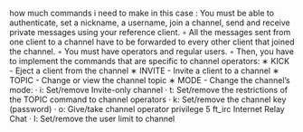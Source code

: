 how much commands i need to make in this case : You must be able to authenticate, set a nickname, a username, join a channel,
send and receive private messages using your reference client.
◦ All the messages sent from one client to a channel have to be forwarded to
every other client that joined the channel.
◦ You must have operators and regular users.
◦ Then, you have to implement the commands that are specific to channel
operators:
∗ KICK - Eject a client from the channel
∗ INVITE - Invite a client to a channel
∗ TOPIC - Change or view the channel topic
∗ MODE - Change the channel’s mode:
· i: Set/remove Invite-only channel
· t: Set/remove the restrictions of the TOPIC command to channel
operators
· k: Set/remove the channel key (password)
· o: Give/take channel operator privilege
5
ft_irc Internet Relay Chat
· l: Set/remove the user limit to channel